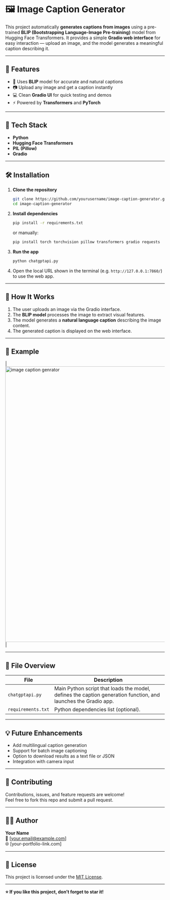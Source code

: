 # 🖼️ Image Caption Generator

This project automatically **generates captions from images** using a pre-trained **BLIP (Bootstrapping Language-Image Pre-training)** model from Hugging Face Transformers. It provides a simple **Gradio web interface** for easy interaction — upload an image, and the model generates a meaningful caption describing it.

---

## 🚀 Features

- 🧠 Uses **BLIP** model for accurate and natural captions  
- 📷 Upload any image and get a caption instantly  
- 💻 Clean **Gradio UI** for quick testing and demos  
- ⚡ Powered by **Transformers** and **PyTorch**

---

## 🧩 Tech Stack

- **Python**
- **Hugging Face Transformers**
- **PIL (Pillow)**
- **Gradio**

---

## 🛠️ Installation

1. **Clone the repository**
   ```bash
   git clone https://github.com/yourusername/image-caption-generator.git
   cd image-caption-generator
   ```

2. **Install dependencies**
   ```bash
   pip install -r requirements.txt
   ```
   or manually:
   ```bash
   pip install torch torchvision pillow transformers gradio requests
   ```

3. **Run the app**
   ```bash
   python chatgptapi.py
   ```

4. Open the local URL shown in the terminal (e.g. `http://127.0.0.1:7860/`) to use the web app.

---

## 🧠 How It Works

1. The user uploads an image via the Gradio interface.  
2. The **BLIP model** processes the image to extract visual features.  
3. The model generates a **natural language caption** describing the image content.  
4. The generated caption is displayed on the web interface.

---

## 📸 Example

| <img width="1917" height="867" alt="image caption genrator" src="https://github.com/user-attachments/assets/bcba4432-8ace-4f3b-b138-31e8723f4d4e" /> |

---

## 🧾 File Overview

| File | Description |
|------|--------------|
| `chatgptapi.py` | Main Python script that loads the model, defines the caption generation function, and launches the Gradio app. |
| `requirements.txt` | Python dependencies list (optional). |

---

## 💡 Future Enhancements

- Add multilingual caption generation  
- Support for batch image captioning  
- Option to download results as a text file or JSON  
- Integration with camera input  

---

## 🤝 Contributing

Contributions, issues, and feature requests are welcome!  
Feel free to fork this repo and submit a pull request.

---

## 🧑‍💻 Author

**Your Name**  
📧 [your.email@example.com]  
🌐 [your-portfolio-link.com]

---

## 📜 License

This project is licensed under the [MIT License](LICENSE).

---

**⭐ If you like this project, don’t forget to star it!**
